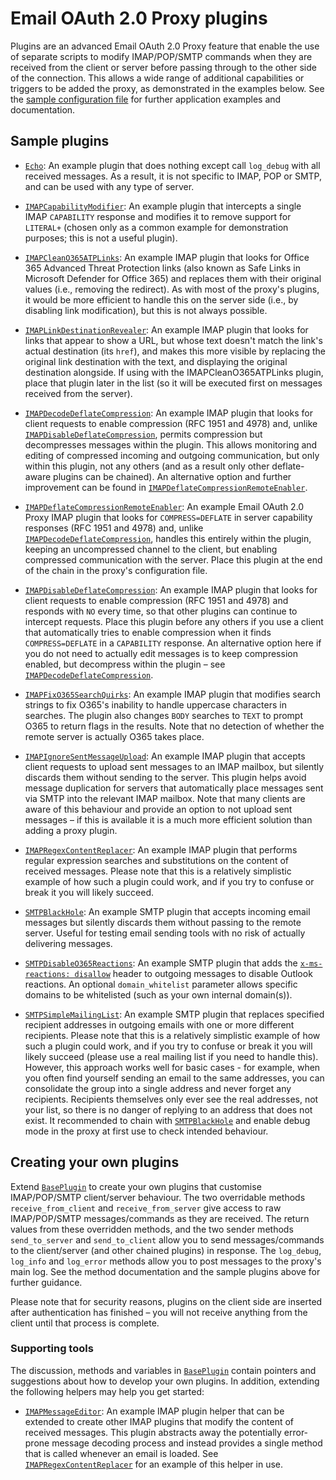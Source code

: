 # Email OAuth 2.0 Proxy plugins
Plugins are an advanced Email OAuth 2.0 Proxy feature that enable the use of separate scripts to modify IMAP/POP/SMTP commands when they are received from the client or server before passing through to the other side of the connection.
This allows a wide range of additional capabilities or triggers to be added the proxy, as demonstrated in the examples below.
See the [sample configuration file](../emailproxy.config#L42) for further application examples and documentation.


## Sample plugins
- [`Echo`](plugins/Echo.py): An example plugin that does nothing except call `log_debug` with all received messages.
As a result, it is not specific to IMAP, POP or SMTP, and can be used with any type of server.

- [`IMAPCapabilityModifier`](plugins/IMAPCapabilityModifier.py): An example plugin that intercepts a single IMAP `CAPABILITY` response and modifies it to remove support for `LITERAL+` (chosen only as a common example for demonstration purposes; this is not a useful plugin).

- [`IMAPCleanO365ATPLinks`](plugins/IMAPCleanO365ATPLinks.py): An example IMAP plugin that looks for Office 365 Advanced Threat Protection links (also known as Safe Links in Microsoft Defender for Office 365) and replaces them with their original values (i.e., removing the redirect).
As with most of the proxy's plugins, it would be more efficient to handle this on the server side (i.e., by disabling link modification), but this is not always possible.

- [`IMAPLinkDestinationRevealer`](plugins/IMAPLinkDestinationRevealer.py): An example IMAP plugin that looks for links that appear to show a URL, but whose text doesn't match the link's actual destination (its `href`), and makes this more visible by replacing the original link destination with the text, and displaying the original destination alongside.
If using with the IMAPCleanO365ATPLinks plugin, place that plugin later in the list (so it will be executed first on messages received from the server).

- [`IMAPDecodeDeflateCompression`](plugins/IMAPDecodeDeflateCompression.py): An example IMAP plugin that looks for client requests to enable compression (RFC 1951 and 4978) and, unlike [`IMAPDisableDeflateCompression`](plugins/IMAPDisableDeflateCompression.py), permits compression but decompresses messages within the plugin.
This allows monitoring and editing of compressed incoming and outgoing communication, but only within this plugin, not any others (and as a result only other deflate-aware plugins can be chained).
An alternative option and further improvement can be found in [`IMAPDeflateCompressionRemoteEnabler`](plugins/IMAPDeflateCompressionRemoteEnabler.py).

- [`IMAPDeflateCompressionRemoteEnabler`](plugins/IMAPDeflateCompressionRemoteEnabler.py): An example Email OAuth 2.0 Proxy IMAP plugin that looks for `COMPRESS=DEFLATE` in server capability responses (RFC 1951
and 4978) and, unlike [`IMAPDecodeDeflateCompression`](plugins/IMAPDecodeDeflateCompression.py), handles this entirely within the plugin, keeping an uncompressed channel to the client, but enabling compressed communication with the server.
Place this plugin at the end of the chain in the proxy's configuration file.

- [`IMAPDisableDeflateCompression`](plugins/IMAPDisableDeflateCompression.py): An example IMAP plugin that looks for client requests to enable compression (RFC 1951 and 4978) and responds with `NO` every time, so that other plugins can continue to intercept requests.
Place this plugin before any others if you use a client that automatically tries to enable compression when it finds `COMPRESS=DEFLATE` in a `CAPABILITY` response.
An alternative option here if you do not need to actually edit messages is to keep compression enabled, but decompress within the plugin – see [`IMAPDecodeDeflateCompression`](plugins/IMAPDecodeDeflateCompression.py).

- [`IMAPFixO365SearchQuirks`](plugins/IMAPFixO365SearchQuirks.py): An example IMAP plugin that modifies search strings to fix O365's inability to handle uppercase characters in searches.
The plugin also changes `BODY` searches to `TEXT` to prompt O365 to return flags in the results.
Note that no detection of whether the remote server is actually O365 takes place.

- [`IMAPIgnoreSentMessageUpload`](plugins/IMAPIgnoreSentMessageUpload.py): An example IMAP plugin that accepts client requests to upload sent messages to an IMAP mailbox, but silently discards them without sending to the server.
This plugin helps avoid message duplication for servers that automatically place messages sent via SMTP into the relevant IMAP mailbox.
Note that many clients are aware of this behaviour and provide an option to not upload sent messages – if this is available it is a much more efficient solution than adding a proxy plugin.

- [`IMAPRegexContentReplacer`](plugins/IMAPRegexContentReplacer.py): An example IMAP plugin that performs regular expression searches and substitutions on the content of received messages.
Please note that this is a relatively simplistic example of how such a plugin could work, and if you try to confuse or break it you will likely succeed.

- [`SMTPBlackHole`](plugins/SMTPBlackHole.py): An example SMTP plugin that accepts incoming email messages but silently discards them without passing to the remote server.
Useful for testing email sending tools with no risk of actually delivering messages.

- [`SMTPDisableO365Reactions`](plugins/SMTPDisableO365Reactions.py): An example SMTP plugin that adds the [`x-ms-reactions: disallow`](https://techcommunity.microsoft.com/t5/outlook-blog/reactions-in-outlook-public-usability-update-september-2023/ba-p/3928103) header to outgoing messages to disable Outlook reactions.
An optional `domain_whitelist` parameter allows specific domains to be whitelisted (such as your own internal domain(s)).

- [`SMTPSimpleMailingList`](plugins/SMTPSimpleMailingList.py): An example SMTP plugin that replaces specified recipient addresses in outgoing emails with one or more different recipients.
Please note that this is a relatively simplistic example of how such a plugin could work, and if you try to confuse or break it you will likely succeed (please use a real mailing list if you need to handle this).
However, this approach works well for basic cases - for example, when you often find yourself sending an email to the same addresses, you can consolidate the group into a single address and never forget any recipients.
Recipients themselves only ever see the real addresses, not your list, so there is no danger of replying to an address that does not exist.
It recommended to chain with [`SMTPBlackHole`](plugins/SMTPBlackHole.py) and enable debug mode in the proxy at first use to check intended behaviour.


## Creating your own plugins
Extend [`BasePlugin`](plugins/BasePlugin.py) to create your own plugins that customise IMAP/POP/SMTP client/server behaviour.
The two overridable methods `receive_from_client` and `receive_from_server` give access to raw IMAP/POP/SMTP messages/commands as they are received.
The return values from these overridden methods, and the two sender methods `send_to_server` and `send_to_client` allow you to send messages/commands to the client/server (and other chained plugins) in response.
The `log_debug`, `log_info` and `log_error` methods allow you to post messages to the proxy's main log.
See the method documentation and the sample plugins above for further guidance.

Please note that for security reasons, plugins on the client side are inserted after authentication has finished – you will not receive anything from the client until that process is complete.

### Supporting tools
The discussion, methods and variables in [`BasePlugin`](plugins/BasePlugin.py) contain pointers and suggestions about how to develop your own plugins.
In addition, extending the following helpers may help you get started:

- [`IMAPMessageEditor`](plugins/IMAPMessageEditor.py): An example IMAP plugin helper that can be extended to create other IMAP plugins that modify the content of received messages.
This plugin abstracts away the potentially error-prone message decoding process and instead provides a single method that is called whenever an email is loaded.
See [`IMAPRegexContentReplacer`](plugins/IMAPRegexContentReplacer.py) for an example of this helper in use.
